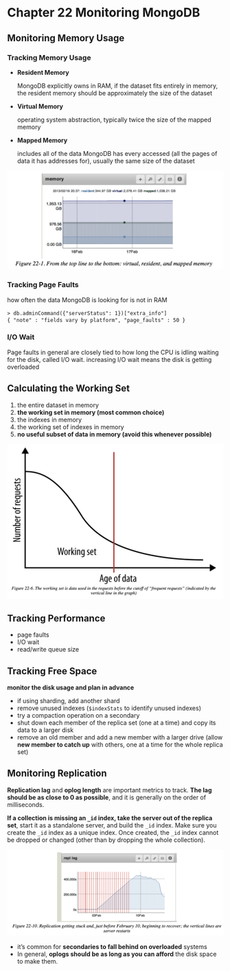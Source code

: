 # Chapter 22 Monitoring MongoDB

## Monitoring Memory Usage

### Tracking Memory Usage

- **Resident Memory**

    MongoDB explicitly owns in RAM, if the dataset fits entirely in memory, the resident memory should be approximately the size of the dataset

- **Virtual Memory**

    operating system abstraction, typically twice the size of the mapped memory

- **Mapped Memory**

    includes all of the data MongoDB has every accessed (all the pages of data it has addresses for), usually the same size of the dataset

![](images/22.01.png)

### Tracking Page Faults

how often the data MongoDB is looking for is not in RAM

```
> db.adminCommand({"serverStatus": 1})["extra_info"]
{ "note" : "fields vary by platform", "page_faults" : 50 }
```

### I/O Wait

Page faults in general are closely tied to how long the CPU is idling waiting for the disk, called I/O wait. increasing I/O wait means the disk is getting overloaded

## Calculating the Working Set

1. the entire dataset in memory
2. **the working set in memory (most common choice)**
3. the indexes in memory
4. the working set of indexes in memory
5. **no useful subset of data in memory (avoid this whenever possible)**

![](images/22.06.png)

## Tracking Performance

- page faults
- I/O wait
- read/write queue size

## Tracking Free Space

**monitor the disk usage and plan in advance**

- if using sharding, add another shard
- remove unused indexes (`$indexStats` to identify unused indexes)
- try a compaction operation on a secondary
- shut down each member of the replica set (one at a time) and copy its data to a larger disk
- remove an old member and add a new member with a larger drive (allow **new member to catch up** with others, one at a time for the whole replica set)

## Monitoring Replication

**Replication lag** and **oplog length** are important metrics to track. **The lag should be as close to 0 as possible**, and it is generally on the order of milliseconds.

**If a collection is missing an `_id` index, take the server out of the replica set**, start it as a standalone server, and build the `_id` index. Make sure you create the `_id` index as a unique index. Once created, the `_id` index cannot be dropped or changed (other than by dropping the whole collection).

![](images/22.10.png)

- it’s common for **secondaries to fall behind on overloaded** systems
- In general, **oplogs should be as long as you can afford** the disk space to make them.
